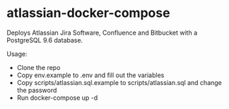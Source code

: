 # atlassian-docker-compose
Deploys Atlassian Jira Software, Confluence and Bitbucket with a PostgreSQL 9.6 database.

Usage:

 - Clone the repo
 - Copy env.example to .env and fill out the variables
 - Copy scripts/atlassian.sql.example to scripts/atlassian.sql and change the password
 - Run docker-compose up -d
